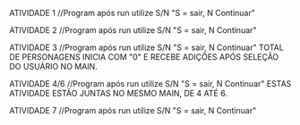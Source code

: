 
ATIVIDADE 1   //Program após run utilize S/N "S = sair, N Continuar"

ATIVIDADE 2   //Program após run utilize S/N "S = sair, N Continuar"  

ATIVIDADE 3   //Program após run utilize S/N "S = sair, N Continuar"  TOTAL DE PERSONAGENS INICIA COM "0" E RECEBE ADIÇÕES APÓS SELEÇÃO DO USUÁRIO NO MAIN.

ATIVIDADE 4/6   //Program após run utilize S/N "S = sair, N Continuar" ESTAS ATIVIDADE ESTÃO JUNTAS NO MESMO MAIN, DE 4 ATÉ 6.

ATIVIDADE 7   //Program após run utilize S/N "S = sair, N Continuar"
